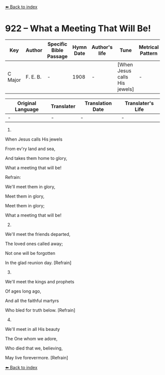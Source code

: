 [⬅️ Back to index](../README.md)

# 922 – What a Meeting That Will Be!

Key | Author   | Specific Bible Passage     |Hymn Date |Author's life |Tune |Metrical Pattern   |Composer/Source
-- | --------- | ---------------------------|----------|--------------|-----|-------------------|-------------  
C Major |F. E. B. |- |1908 |- |[When Jesus calls His jewels] |- |F. E. Belden

Original Language | Translater | Translation Date   | Translater's Life  
----------------- | --------- | --------------------|-------------     
\- |- |- |-




1.

When Jesus calls His jewels

From ev'ry land and sea,

And takes them home to glory,

What a meeting that will be!



Refrain:

We'll meet them in glory,

Meet them in glory,

Meet them in glory;

What a meeting that will be!



2.

We'll meet the friends departed,

The loved ones called away;

Not one will be forgotten

In the glad reunion day.  [Refrain]



3.

We'll meet the kings and prophets

Of ages long ago,

And all the faithful martyrs

Who bled for truth below.  [Refrain]



4.

We'll meet in all His beauty

The One whom we adore,

Who died that we, believing,

May live forevermore.  [Refrain]

[⬅️ Back to index](../README.md)
